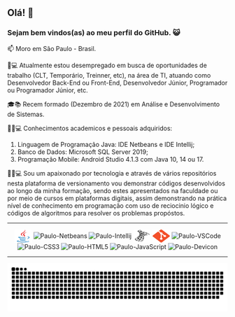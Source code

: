 ## Olá! 👋 
### Sejam bem vindos(as) ao meu perfil do GitHub. 😺

<!--
**Paulo-RJR/Paulo-RJR** is a ✨ _special_ ✨ repository because its `README.md` (this file) appears on your GitHub profile.

Here are some ideas to get you started:

- 🔭 I’m currently working on ...
- 🌱 I’m currently learning ...
- 👯 I’m looking to collaborate on ...
- 🤔 I’m looking for help with ...
- 💬 Ask me about ...
- 📫 How to reach me: ...
- 😄 Pronouns: ...
- ⚡ Fun fact: ...
-->

 <div>
 <!--
  <a href="https://github.com/Paulo-RJR/Paulo-RJR.git"></a>  
  <img height="140em" src="https://github-readme-stats.vercel.app/api?username=Paulo-RJR&show_icons=true&theme=tokyonight&include_all_commits=true&count_private=true"/>  
  <img height="140em" src="https://github-readme-stats.vercel.app/api/top-langs/?username=Paulo-RJR&layout=compact&langs_count=7&theme=tokyonight"/>
  <hr>
-->
📫 Moro em São Paulo - Brasil.<p>

👔💻 Atualmente estou desempregado em busca de oportunidades de trabalho (CLT, Temporário, Treinner, etc), na área de TI, atuando como Desenvolvedor Back-End ou Front-End, Desenvolvedor Júnior, Programador ou Programador Júnior, etc.<p>
 
🎓📚 Recem formado (Dezembro de 2021) em Análise e Desenvolvimento de Sistemas. <br>
 
 🧑🏽💻 Conhecimentos academicos e pessoais adquiridos: <p>
 
 1. Linguagem de Programação Java: IDE Netbeans e IDE Intellij;<br> 
 2. Banco de Dados: Microsoft SQL Server 2019;<br> 
 3. Programação Mobile: Android Studio 4.1.3 com Java 10, 14 ou 17. <br>

🧑🏽💻 Sou um apaixonado por tecnologia e através de vários repositórios nesta plataforma de versionamento vou demonstrar códigos desenvolvidos ao longo da minha formação, sendo estes apresentados na faculdade ou por meio de cursos em plataformas digitais, assim demonstrando na prática nível de conhecimento em programação com uso de reciocinio lógico e códigos de algoritmos para resolver os problemas propóstos.
 
</div>

<hr>

<div style="display: inline_block" align="center">
 
  <img align="center" alt="Paulo-Java" height="30" width="40" src="https://github.com/devicons/devicon/blob/master/icons/java/java-original.svg">
  <img align="center" alt="Paulo-Netbeans" height="30" width="40" src="https://upload.wikimedia.org/wikipedia/commons/9/98/Apache_NetBeans_Logo.svg">
  <img align="center" alt="Paulo-Intellij" height="30" width="40" src="https://upload.wikimedia.org/wikipedia/commons/9/9c/IntelliJ_IDEA_Icon.svg">
  <!--<img align="center" alt="Paulo-Gradle" height="30" width="40" src="https://github.com/devicons/devicon/blob/master/icons/gradle/gradle-plain.svg">
  <img align="center" alt="Paulo-String" height="30" width="40" src="https://github.com/devicons/devicon/blob/master/icons/spring/spring-original.svg">
  <img align="center" alt="Paulo-String" height="30" width="40" src="https://github.com/devicons/devicon/blob/master/icons/heroku/heroku-original.svg">-->
  <img align="center" alt="Paulo-MicrosoftSQL" height="30" width="40" src="https://github.com/devicons/devicon/blob/master/icons/microsoftsqlserver/microsoftsqlserver-plain.svg">
  <img align="center" alt="Paulo-Git" height="30" width="40" src="https://raw.githubusercontent.com/devicons/devicon/master/icons/git/git-plain.svg">   
  <img align="center" alt="Paulo-VSCode" height="30" width="40" src="https://cdn.jsdelivr.net/gh/devicons/devicon/icons/vscode/vscode-original.svg"> 
  <img align="center" alt="Paulo-CSS3" height="30" width="40" src="https://cdn.jsdelivr.net/gh/devicons/devicon/icons/css3/css3-original.svg">
  <img align="center" alt="Paulo-HTML5" height="30" width="40" src="https://cdn.jsdelivr.net/gh/devicons/devicon/icons/html5/html5-original.svg">
  <img align="center" alt="Paulo-JavaScript" height="30" width="40" src="https://cdn.jsdelivr.net/gh/devicons/devicon/icons/javascript/javascript-original.svg">
  <img align="center" alt="Paulo-Devicon" height="30" width="40" src="https://cdn.jsdelivr.net/gh/devicons/devicon/icons/devicon/devicon-original.svg"><p>
 
</div>
<!--
<hr>
<!--
 ### Enfim para maiores detalhes e contato clique no link abaixo:
 
 
 <!-- <br><a href="https://www.linkedin.com/in/paulo-roberto-junqueira-rodrigues-6407b91b3/" target="_blank"><img src="https://img.shields.io/badge/-LinkedIn-%230077B5?style=for-the-badge&logo=linkedin&logoColor=white" target="_blank"></a> 
 
 <!-- [![Linkedin Badge](https://img.shields.io/badge/-Paulo%20RJR-1c7e0f?style=flat-square&logo=Linkedin&logoColor=white&link=https://www.linkedin.com/in/paulo-roberto-junqueira-rodrigues-6407b91b3/)](https://www.linkedin.com/in/paulo-roberto-junqueira-rodrigues-6407b91b3/) -->
 
 <hr>  
  
  ![Animação Snake Game](https://raw.githubusercontent.com/Platane/snk/output/github-contribution-grid-snake.svg)

